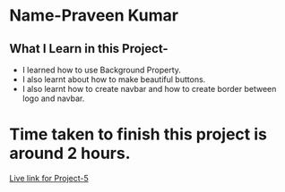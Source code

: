 # Name-Praveen Kumar 

 ## What I Learn in this Project-

- I learned how to use Background Property.
- I also learnt about how to make beautiful buttons.
- I also learnt how to create navbar and how to   create border between logo and navbar.

# Time taken to finish this project is around 2 hours.

[Live link for Project-5](https://stupendous-croquembouche-3abce3.netlify.app/)


